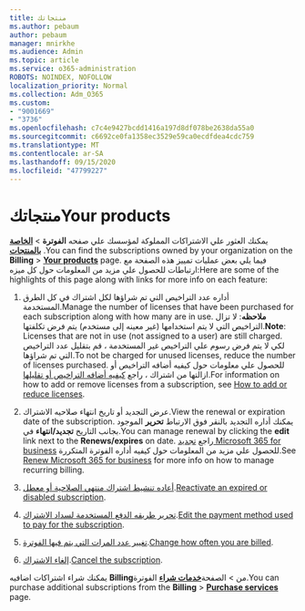 ```yaml
---
title: منتجاتك
ms.author: pebaum
author: pebaum
manager: mnirkhe
ms.audience: Admin
ms.topic: article
ms.service: o365-administration
ROBOTS: NOINDEX, NOFOLLOW
localization_priority: Normal
ms.collection: Adm_O365
ms.custom:
- "9001669"
- "3736"
ms.openlocfilehash: c7c4e9427bcdd1416a197d8df078be2638da55a0
ms.sourcegitcommit: c6692ce0fa1358ec3529e59ca0ecdfdea4cdc759
ms.translationtype: MT
ms.contentlocale: ar-SA
ms.lasthandoff: 09/15/2020
ms.locfileid: "47799227"
---
```

# <a name="your-products"></a><span data-ttu-id="3fd52-102">منتجاتك</span><span class="sxs-lookup"><span data-stu-id="3fd52-102">Your products</span></span>

<span data-ttu-id="3fd52-103">يمكنك العثور علي الاشتراكات المملوكة لمؤسسك علي صفحه **الفوترة**  >  **[الخاصة بالمنتجات](https://go.microsoft.com/fwlink/p/?linkid=842054)** .</span><span class="sxs-lookup"><span data-stu-id="3fd52-103">You can find the subscriptions owned by your organization on the **Billing** > **[Your products](https://go.microsoft.com/fwlink/p/?linkid=842054)** page.</span></span> <span data-ttu-id="3fd52-104">فيما يلي بعض عمليات تمييز هذه الصفحة مع ارتباطات للحصول علي مزيد من المعلومات حول كل ميزه:</span><span class="sxs-lookup"><span data-stu-id="3fd52-104">Here are some of the highlights of this page along with links for more info on each feature:</span></span>

1. <span data-ttu-id="3fd52-105">أداره عدد التراخيص التي تم شراؤها لكل اشتراك في كل الطرق المستخدمة.</span><span class="sxs-lookup"><span data-stu-id="3fd52-105">Manage the number of licenses that have been purchased for each subscription along with how many are in use.</span></span>  <span data-ttu-id="3fd52-106">**ملاحظه**: لا تزال التراخيص التي لا يتم استخدامها (غير معينه إلى مستخدم) يتم فرض تكلفتها.</span><span class="sxs-lookup"><span data-stu-id="3fd52-106">**Note**: Licenses that are not in use (not assigned to a user) are still charged.</span></span>  <span data-ttu-id="3fd52-107">لكي لا يتم فرض رسوم علي التراخيص غير المستخدمة ، قم بتقليل عدد التراخيص التي تم شراؤها.</span><span class="sxs-lookup"><span data-stu-id="3fd52-107">To not be charged for unused licenses, reduce the number of licenses purchased.</span></span> <span data-ttu-id="3fd52-108">للحصول علي معلومات حول كيفيه أضافه التراخيص أو ازالتها من اشتراك ، راجع [كيفيه أضافه التراخيص أو تقليلها](https://docs.microsoft.com/alchemyinsights/how-to-add-or-reduce-licenses).</span><span class="sxs-lookup"><span data-stu-id="3fd52-108">For information on how to add or remove licenses from a subscription, see [How to add or reduce licenses](https://docs.microsoft.com/alchemyinsights/how-to-add-or-reduce-licenses).</span></span>

2. <span data-ttu-id="3fd52-109">عرض التجديد أو تاريخ انتهاء صلاحيه الاشتراك.</span><span class="sxs-lookup"><span data-stu-id="3fd52-109">View the renewal or expiration date of the subscription.</span></span>  <span data-ttu-id="3fd52-110">يمكنك أداره التجديد بالنقر فوق الارتباط **تحرير** الموجود بجانب التاريخ **تجديد/انتهاء** في.</span><span class="sxs-lookup"><span data-stu-id="3fd52-110">You can manage renewal by clicking the **edit** link next to the **Renews/expires** on date.</span></span>  <span data-ttu-id="3fd52-111">راجع [تجديد Microsoft 365 for business](https://go.microsoft.com/fwlink/?linkid=2119216) للحصول علي مزيد من المعلومات حول كيفيه أداره الفوترة المتكررة.</span><span class="sxs-lookup"><span data-stu-id="3fd52-111">See [Renew Microsoft 365 for business](https://go.microsoft.com/fwlink/?linkid=2119216) for more info on how to manage recurring billing.</span></span>

3. <span data-ttu-id="3fd52-112">[أعاده تنشيط اشتراك منتهي الصلاحية أو معطل](https://go.microsoft.com/fwlink/?linkid=2117519).</span><span class="sxs-lookup"><span data-stu-id="3fd52-112">[Reactivate an expired or disabled subscription](https://go.microsoft.com/fwlink/?linkid=2117519).</span></span>

4. <span data-ttu-id="3fd52-113">[تحرير طريقه الدفع المستخدمة لسداد الاشتراك](https://go.microsoft.com/fwlink/?linkid=2117167).</span><span class="sxs-lookup"><span data-stu-id="3fd52-113">[Edit the payment method used to pay for the subscription](https://go.microsoft.com/fwlink/?linkid=2117167).</span></span>

5. <span data-ttu-id="3fd52-114">[تغيير عدد المرات التي يتم فيها الفوترة](https://go.microsoft.com/fwlink/?linkid=2119112).</span><span class="sxs-lookup"><span data-stu-id="3fd52-114">[Change how often you are billed](https://go.microsoft.com/fwlink/?linkid=2119112).</span></span>

6. <span data-ttu-id="3fd52-115">[إلغاء الاشتراك](https://go.microsoft.com/fwlink/?linkid=2119113).</span><span class="sxs-lookup"><span data-stu-id="3fd52-115">[Cancel the subscription](https://go.microsoft.com/fwlink/?linkid=2119113).</span></span>

<span data-ttu-id="3fd52-116">يمكنك شراء اشتراكات اضافيه **Billing**من  >  الصفحة[**خدمات شراء**](https://go.microsoft.com/fwlink/p/?linkid=868433) الفوترة.</span><span class="sxs-lookup"><span data-stu-id="3fd52-116">You can purchase additional subscriptions from the **Billing** > [**Purchase services**](https://go.microsoft.com/fwlink/p/?linkid=868433) page.</span></span>
